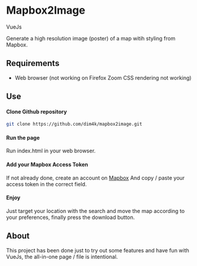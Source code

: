Mapbox2Image
=====
<p>VueJs</p>
<p>Generate a high resolution image (poster) of a map witih styling from Mapbox.</p>

Requirements
----
* Web browser (not working on Firefox Zoom CSS rendering not working)

Use
----

#### Clone Github repository
```sh
git clone https://github.com/dim4k/mapbox2image.git
```

#### Run the page
Run index.html in your web browser.

#### Add your Mapbox Access Token
If not already done, create an account on [Mapbox](https://www.mapbox.com/)
And copy / paste your access token in the correct field.

#### Enjoy
Just target your location with the search and move the map according to your preferences, finally press the download button.

About
----
This project has been done just to try out some features and have fun with VueJs, the all-in-one page / file is intentional. 
